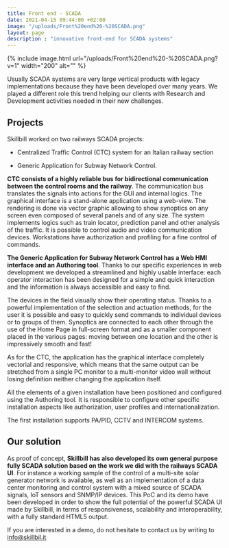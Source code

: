 ```yaml
---
title: Front end - SCADA
date: 2021-04-15 09:44:00 +02:00
image: "/uploads/Front%20end%20-%20SCADA.png"
layout: page
description : "innovative front-end for SCADA systems"
---
```


{% include image.html url="/uploads/Front%20end%20-%20SCADA.png?v=1" width="200" alt="" %}


Usually SCADA systems are very large vertical products with legacy implementations because they have been developed over many years. We played a different role this trend helping our clients with Research and Development activities needed in their new challenges.

## Projects

Skillbill worked on two railways SCADA projects:

* Centralized Traffic Control (CTC) system for an Italian railway section 

* Generic Application for Subway Network Control.

**CTC consists of a highly reliable bus for bidirectional communication between the control rooms and the railway**. The communication bus translates the signals into actions for the GUI and internal logics. The graphical interface is a stand-alone application using a web-view.
The rendering is done via vector graphic allowing to show synoptics on any screen even composed of several panels and of any size.
The system implements logics such as train locator, prediction panel and other analysis of the traffic.
It is possible to control audio and video communication devices.
Workstations have authorization and profiling for a fine control of commands.

**The Generic Application for Subway Network Control has a Web HMI interface and an Authoring tool**.
Thanks to our specific experiences in web development we developed a streamlined and highly usable interface: each operator interaction has been designed for a simple and quick interaction and the information is always accessible and easy to find.

The devices in the field visually show their operating status.
Thanks to a powerful implementation of the selection and actuation methods, for the user it is possible and easy to quickly send commands to individual devices or to groups of them.
Synoptics are connected to each other through the use of the Home Page in full-screen format and as a smaller component placed in the various pages: moving between one location and the other is impressively smooth and fast!

As for the CTC, the application has the graphical interface completely vectorial and responsive, which means that the same output can be stretched from a single PC monitor to a multi-monitor video wall without losing definition neither changing the application itself.

All the elements of a given installation have been positioned and configured using the Authoring tool. It is responsible to configure other specific installation aspects like authorization, user profiles and internationalization.

The first installation supports PA/PID, CCTV and INTERCOM systems.

## Our solution

As proof of concept, **Skillbill has also developed its own general purpose fully SCADA solution based on the work we did with the railways SCADA UI**. For instance a working sample of the control of a multi-site solar generator network is available, as well as an implementation of a data center monitoring and control system with a mixed source of SCADA signals, IoT sensors and SNMP/IP devices. This PoC and its demo have been developed in order to show the full potential of the powerful SCADA UI made by Skillbill, in terms of responsiveness, scalability and interoperability, with a fully standard HTML5 output.

If you are interested in a demo, do not hesitate to contact us by writing to info@skillbil.it